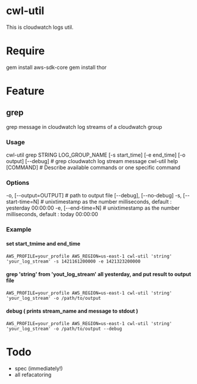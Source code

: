 cwl-util
====================

This is cloudwatch logs util.

# Require

gem install aws-sdk-core
gem install thor

# Feature

## grep
grep message in cloudwatch log streams of a cloudwatch group

### Usage
  cwl-util grep STRING LOG_GROUP_NAME [-s start_time] [-e end_time] [-o output] [--debug]  # grep cloudwatch log stream message
  cwl-util help [COMMAND]                                                                  # Describe available commands or one specific command

### Options
  -o, [--output=OUTPUT]            # path to output file
      [--debug], [--no-debug]
  -s, [--start-time=N]             # unixtimestamp as the number milliseconds, default : yesterday 00:00:00
  -e, [--end-time=N]               # unixtimestamp as the number milliseconds, default : today 00:00:00

### Example

#### set start_tmime and end_time
`AWS_PROFILE=your_profile AWS_REGION=us-east-1 cwl-util 'string' 'your_log_stream' -s 1421161200000 -e 1421323200000`

#### grep 'string' from 'yout_log_stream' all yesterday, and put result to output file
`AWS_PROFILE=your_profile AWS_REGION=us-east-1 cwl-util 'string' 'your_log_stream' -o /path/to/output`

#### debug ( prints stream_name and message to stdout )
`AWS_PROFILE=your_profile AWS_REGION=us-east-1 cwl-util 'string' 'your_log_stream' -o /path/to/output --debug`

# Todo

- spec (immediately!)
- all refacatoring

